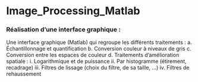 # Image_Processing_Matlab
 
 
### Réalisation d’une interface graphique :


Une interface graphique (Matlab) qui regroupe les différents traitements :
  a. Échantillonnage et quantification
  b. Conversion couleur à niveaux de gris
  c. Conversion entre les espaces de couleur
  d. Traitements d’amélioration spatiale :
     i. Logarithmique et de puissance
     ii. Par histogramme (étirement, recadrage)
     iii. Filtres de lissage (choix du filtre, de sa taille, …)
     iv. Filtres de rehaussement
